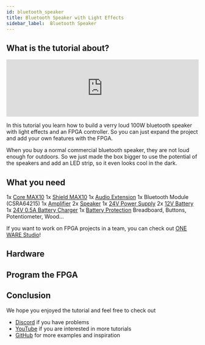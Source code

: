 ```yaml
---
id: bluetooth_speaker
title: Bluetooth Speaker with Light Effects
sidebar_label:  Bluetooth Speaker
---
```


## What is the tutorial about?

<div class="fluidMedia"><iframe id="ytplayer" type="text/html" width="100%" src="https://www.youtube.com/embed/Lzl480XEgFU?autoplay=0&origin=http://vhdplus.com" frameborder="0" allowFullScreen></iframe></div>

In this tutorial you learn how to build a verry loud 100W bluetooth speaker with light effects and an FPGA controller. So you can just expand the project and add your own features with the FPGA.

When you buy a normal commercial bluetooth speaker, they are not loud enough for outdoors. So we just made the box bigger to use the potential of the speakers and add an LED strip, so it even looks cool in the dark. 

## What you need

1x [Core MAX10](https://shop.vhdplus.com/product/vhdplus-core-max10/)
1x [Shield MAX10](https://shop.vhdplus.com/product/vhdplus-shield-max10/)
1x [Audio Extension](https://shop.vhdplus.com/product/vhdplus-audio-extension/)
1x Bluetooth Module (CSRA64215)
1x [Amplifier](https://www.arrow.de/products/tpa3220evm-micro/texas-instruments)
2x [Speaker](https://amzn.to/3t3P4E1)
1x [24V Power Supply](https://www.arrow.de/products/lrs-150-24/mean-well-enterprises)
2x [12V Battery](https://www.arrow.de/products/lc-p127r2p/panasonic)
1x [24V 0.5A Battery Charger](https://amzn.to/39XGkYq)
1x [Battery Protection](https://amzn.to/3d8ka81)
Breadboard, Buttons, Potentiometer, Wood...

If you want to work on FPGA projects in a team, you can check out [ONE WARE Studio](https://one-ware.com/studio)!

## Hardware



## Program the FPGA



## Conclusion


We hope you enjoyed the tutorial and feel free to check out 
- [Discord](https://discord.gg/NCN9VAh) if you have problems
- [YouTube](https://www.youtube.com/channel/UC7qiOvlaBSiWyAb7R1xTaEw) if you are interested in more tutorials
- [GitHub](https://github.com/search?utf8=%E2%9C%93&q=vhdplus) for more examples and inspiration